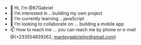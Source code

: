 - 👋 Hi, I’m @67Gabriel
- 👀 I’m interested in ...building my own project
- 🌱 I’m currently learning ...javaScript
- 💞️ I’m looking to collaborate on ... building a mobile app
- 📫 How to reach me ... you can reach me by phone or e-mail @(+233554839262, manteygabrieljnr@gmail.com)

<!---
67Gabriel/67Gabriel is a ✨ special ✨ repository because its `README.md` (this file) appears on your GitHub profile.
You can click the Preview link to take a look at your changes.
--->

